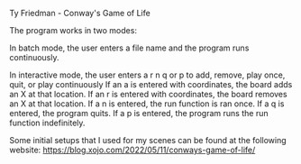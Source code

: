 Ty Friedman - Conway's Game of Life

The program works in two modes:

In batch mode, the user enters a file name and the program runs continuously.

In interactive mode, the user enters a r n q or p to add, remove, play once, quit, or play continuously
   If an a is entered with coordinates, the board adds an X at that location.
   If an r is entered with coordinates, the board removes an X at that location.
   If a n is entered, the run function is ran once.
   If a q is entered, the program quits.
   If a p is entered, the program runs the run function indefinitely.

Some initial setups that I used for my scenes can be found at the following website:
    https://blog.xojo.com/2022/05/11/conways-game-of-life/
